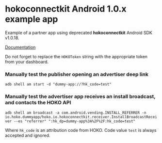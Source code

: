 # hokoconnectkit Android 1.0.x example app

Example of a partner app using deprecated **hokoconnectkit** Android SDK v1.0.18.

[Documentation](http://yourdocs.hoko.io/advertiser/android/getting_started.html)

Do not forget to replace the `HOKOToken` string with the appropriate token from your dashboard.

### Manually test the publisher opening an advertiser deep link

`adb shell am start -d "dummy-app://?hk_code=test"`

### Manually test the advertiser app receives an install broadcast, and contacts the HOKO API

`adb shell am broadcast -a com.android.vending.INSTALL_REFERRER -n io.hoko.dummyapp/hoko.io.hokoconnectkit.receiver.InstallBroadcastReceiver --es "referrer" ":hk_dp=dummy-app%3A%2F%2F:hk_code=test"`

Where `hk_code` is an attribution code from HOKO. Code value `test` is always accepted and ignored.
